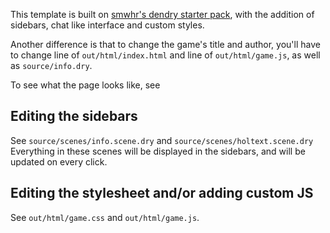This template is built on [smwhr's dendry starter pack](https://github.com/smwhr/dendry-starter-pack), with the addition of sidebars, chat like interface and custom styles. 

Another difference is that to change the game's title and author, you'll have to change line  of `out/html/index.html` and line  of `out/html/game.js`, as well as `source/info.dry`.

To see what the page looks like, see 

## Editing the sidebars

See `source/scenes/info.scene.dry` and `source/scenes/holtext.scene.dry` Everything in these scenes will be displayed in the sidebars, and will be updated on every click.

## Editing the stylesheet and/or adding custom JS

See `out/html/game.css` and `out/html/game.js`.
